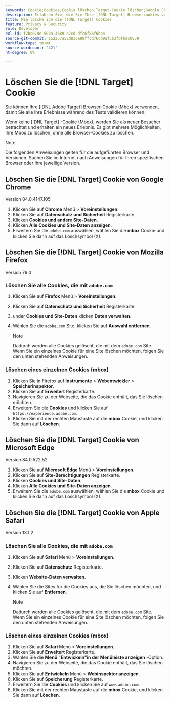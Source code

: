 ```yaml
---
keywords: Cookie;Cookies;Cookie löschen;Target-Cookie löschen;Google Chrome;Chrome;Mozilla Firefox;Firefox;Microsoft Edge;Safari
description: Erfahren Sie, wie Sie Ihre [!DNL Target] Browsercookies verwenden, damit Sie Ihre Erlebnisse überprüfen können.
title: Wie lösche ich die [!DNL Target] Cookie?
feature: Privacy & Security
role: Developer
exl-id: f2bc079e-593a-4689-a7cd-dfc6f86f6bb4
source-git-commit: 152257a52d836a88ffcd76cd9af5b3fbfbdc0839
workflow-type: tm+mt
source-wordcount: '421'
ht-degree: 0%

---
```


# Löschen Sie die [!DNL Target] Cookie

Sie können Ihre [!DNL Adobe Target] Browser-Cookie (Mbox) verwenden, damit Sie alle Ihre Erlebnisse während des Tests validieren können.

Wenn keine [!DNL Target] -Cookie (Mbox), werden Sie als neuer Besucher betrachtet und erhalten ein neues Erlebnis. Es gibt mehrere Möglichkeiten, Ihre Mbox zu löschen, ohne alle Browser-Cookies zu löschen.

>[!NOTE]
>
>Die folgenden Anweisungen gelten für die aufgeführten Browser und Versionen. Suchen Sie im Internet nach Anweisungen für Ihren spezifischen Browser oder Ihre jeweilige Version.

## Löschen Sie die [!DNL Target] Cookie von Google Chrome

Version 84.0.4147.105

1. Klicken Sie auf **Chrome** Menü > **Voreinstellungen**.
1. Klicken Sie auf **Datenschutz und Sicherheit** Registerkarte.
1. Klicken **Cookies und andere Site-Daten**.
1. Klicken **Alle Cookies und Site-Daten anzeigen**.
1. Erweitern Sie die `adobe.com` auswählen, wählen Sie die **mbox** Cookie und klicken Sie dann auf das Löschsymbol (X).

## Löschen Sie die [!DNL Target] Cookie von Mozilla Firefox

Version 79.0

### Löschen Sie alle Cookies, die mit `adobe.com`

1. Klicken Sie auf **Firefox** Menü > **Voreinstellungen**.
1. Klicken Sie auf **Datenschutz und Sicherheit** Registerkarte.
1. under **Cookies und Site-Daten** klicken **Daten verwalten**.
1. Wählen Sie die `adobe.com` Site, klicken Sie auf **Auswahl entfernen**.

   >[!NOTE]
   >
   >Dadurch werden alle Cookies gelöscht, die mit dem `adobe.com` Site. Wenn Sie ein einzelnes Cookie für eine Site löschen möchten, folgen Sie den unten stehenden Anweisungen.

### Löschen eines einzelnen Cookies (mbox)

1. Klicken Sie in Firefox auf **Instrumente** > **Webentwickler** > **Speicherinspektor**.
1. Klicken Sie auf **Erweitert** Registerkarte.
1. Navigieren Sie zu der Webseite, die das Cookie enthält, das Sie löschen möchten.
1. Erweitern Sie die **Cookies** und klicken Sie auf `https://experience.adobe.com`.
1. Klicken Sie mit der rechten Maustaste auf die **mbox** Cookie, und klicken Sie dann auf **Löschen**.

## Löschen Sie die [!DNL Target] Cookie von Microsoft Edge

Version 84.0.522.52

1. Klicken Sie auf **Microsoft Edge** Menü > **Voreinstellungen**.
1. Klicken Sie auf **Site-Berechtigungen** Registerkarte.
1. Klicken **Cookies und Site-Daten**.
1. Klicken **Alle Cookies und Site-Daten anzeigen**.
1. Erweitern Sie die `adobe.com` auswählen, wählen Sie die **mbox** Cookie und klicken Sie dann auf das Löschsymbol (X).

## Löschen Sie die [!DNL Target] Cookie von Apple Safari

Version 13.1.2

### Löschen Sie alle Cookies, die mit `adobe.com`

1. Klicken Sie auf **Safari** Menü > **Voreinstellungen**.
1. Klicken Sie auf **Datenschutz** Registerkarte.
1. Klicken **Website-Daten verwalten**.
1. Wählen Sie die Sites für die Cookies aus, die Sie löschen möchten, und klicken Sie auf **Entfernen**.

   >[!NOTE]
   >
   >Dadurch werden alle Cookies gelöscht, die mit dem `adobe.com` Site. Wenn Sie ein einzelnes Cookie für eine Site löschen möchten, folgen Sie den unten stehenden Anweisungen.

### Löschen eines einzelnen Cookies (mbox)

1. Klicken Sie auf **Safari** Menü > **Voreinstellungen**.
1. Klicken Sie auf **Erweitert** Registerkarte.
1. Wählen Sie die **Menü &quot;Entwickeln&quot;in der Menüleiste anzeigen** -Option.
1. Navigieren Sie zu der Webseite, die das Cookie enthält, das Sie löschen möchten.
1. Klicken Sie auf **Entwickeln** Menü > **Webinspektor anzeigen**.
1. Klicken Sie auf **Speicherung** Registerkarte.
1. Erweitern Sie die **Cookies** und klicken Sie auf `www.adobe.com`.
1. Klicken Sie mit der rechten Maustaste auf die **mbox** Cookie, und klicken Sie dann auf **Löschen**.
